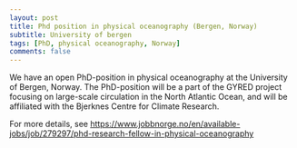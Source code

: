 ```yaml
---
layout: post
title: Phd position in physical oceanography (Bergen, Norway)
subtitle: University of bergen
tags: [PhD, physical oceanography, Norway]
comments: false
---
```

We have an open PhD-position in physical oceanography at the University of Bergen, Norway. The PhD-position will be a part of the GYRED project focusing on large-scale circulation in the North Atlantic Ocean, and will be affiliated with the Bjerknes Centre for Climate Research.  

 

For more details, see https://www.jobbnorge.no/en/available-jobs/job/279297/phd-research-fellow-in-physical-oceanography 

 
